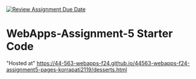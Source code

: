 [![Review Assignment Due Date](https://classroom.github.com/assets/deadline-readme-button-22041afd0340ce965d47ae6ef1cefeee28c7c493a6346c4f15d667ab976d596c.svg)](https://classroom.github.com/a/Fgj5xuSQ)
# WebApps-Assignment-5 Starter Code
"Hosted at" 
https://44-563-webapps-f24.github.io/44563-webapps-f24-assignment5-pages-korrapati2119/desserts.html
